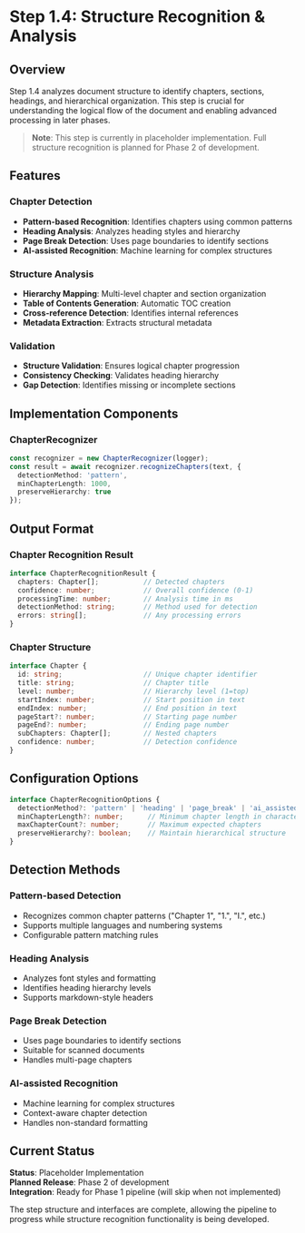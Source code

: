 # Step 1.4: Structure Recognition & Analysis

## Overview

Step 1.4 analyzes document structure to identify chapters, sections, headings, and hierarchical organization. This step is crucial for understanding the logical flow of the document and enabling advanced processing in later phases.

> **Note**: This step is currently in placeholder implementation. Full structure recognition is planned for Phase 2 of development.

## Features

### Chapter Detection
- **Pattern-based Recognition**: Identifies chapters using common patterns
- **Heading Analysis**: Analyzes heading styles and hierarchy
- **Page Break Detection**: Uses page boundaries to identify sections
- **AI-assisted Recognition**: Machine learning for complex structures

### Structure Analysis
- **Hierarchy Mapping**: Multi-level chapter and section organization
- **Table of Contents Generation**: Automatic TOC creation
- **Cross-reference Detection**: Identifies internal references
- **Metadata Extraction**: Extracts structural metadata

### Validation
- **Structure Validation**: Ensures logical chapter progression
- **Consistency Checking**: Validates heading hierarchy
- **Gap Detection**: Identifies missing or incomplete sections

## Implementation Components

### ChapterRecognizer
```typescript
const recognizer = new ChapterRecognizer(logger);
const result = await recognizer.recognizeChapters(text, {
  detectionMethod: 'pattern',
  minChapterLength: 1000,
  preserveHierarchy: true
});
```

## Output Format

### Chapter Recognition Result
```typescript
interface ChapterRecognitionResult {
  chapters: Chapter[];           // Detected chapters
  confidence: number;            // Overall confidence (0-1)
  processingTime: number;        // Analysis time in ms
  detectionMethod: string;       // Method used for detection
  errors: string[];              // Any processing errors
}
```

### Chapter Structure
```typescript
interface Chapter {
  id: string;                    // Unique chapter identifier
  title: string;                 // Chapter title
  level: number;                 // Hierarchy level (1=top)
  startIndex: number;            // Start position in text
  endIndex: number;              // End position in text
  pageStart?: number;            // Starting page number
  pageEnd?: number;              // Ending page number
  subChapters: Chapter[];        // Nested chapters
  confidence: number;            // Detection confidence
}
```

## Configuration Options

```typescript
interface ChapterRecognitionOptions {
  detectionMethod?: 'pattern' | 'heading' | 'page_break' | 'ai_assisted';
  minChapterLength?: number;      // Minimum chapter length in characters
  maxChapterCount?: number;       // Maximum expected chapters
  preserveHierarchy?: boolean;    // Maintain hierarchical structure
}
```

## Detection Methods

### Pattern-based Detection
- Recognizes common chapter patterns ("Chapter 1", "1.", "I.", etc.)
- Supports multiple languages and numbering systems
- Configurable pattern matching rules

### Heading Analysis
- Analyzes font styles and formatting
- Identifies heading hierarchy levels
- Supports markdown-style headers

### Page Break Detection
- Uses page boundaries to identify sections
- Suitable for scanned documents
- Handles multi-page chapters

### AI-assisted Recognition
- Machine learning for complex structures
- Context-aware chapter detection
- Handles non-standard formatting

## Current Status

**Status**: Placeholder Implementation  
**Planned Release**: Phase 2 of development  
**Integration**: Ready for Phase 1 pipeline (will skip when not implemented)  

The step structure and interfaces are complete, allowing the pipeline to progress while structure recognition functionality is being developed. 